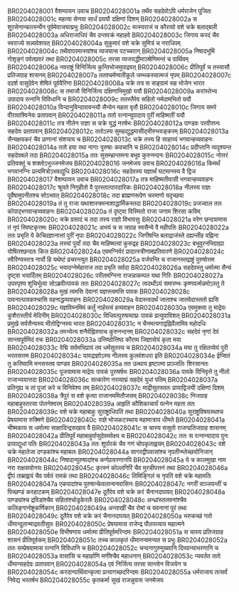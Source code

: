 BR0204028001	वैशम्पायन उवाच
BR0204028001a	तथैव सहदेवोऽपि धर्मराजेन पूजितः
BR0204028001c	महत्या सेनया सार्धं प्रययौ दक्षिणां दिशम्
BR0204028002a	स शूरसेनान्कार्त्स्न्येन पूर्वमेवाजयत्प्रभुः
BR0204028002c	मत्स्यराजं च कौरव्यो वशे चक्रे बलाद्बली
BR0204028003a	अधिराजाधिपं चैव दन्तवक्रं महाहवे
BR0204028003c	जिगाय करदं चैव स्वराज्ये सन्न्यवेशयत्
BR0204028004a	सुकुमारं वशे चक्रे सुमित्रं च नराधिपम्
BR0204028004c	तथैवापरमत्स्यांश्च व्यजयत्स पटच्चरान्
BR0204028005a	निषादभूमिं गोशृङ्गं पर्वतप्रवरं तथा
BR0204028005c	तरसा व्यजयद्धीमाञ्श्रेणिमन्तं च पार्थिवम्
BR0204028006a	नवराष्ट्रं विनिर्जित्य कुन्तिभोजमुपाद्रवत्
BR0204028006c	प्रीतिपूर्वं च तस्यासौ प्रतिजग्राह शासनम्
BR0204028007a	ततश्चर्मण्वतीकूले जम्भकस्यात्मजं नृपम्
BR0204028007c	ददर्श वासुदेवेन शेषितं पूर्ववैरिणा
BR0204028008a	चक्रे तत्र स सङ्ग्रामं सह भोजेन भारत
BR0204028008c	स तमाजौ विनिर्जित्य दक्षिणाभिमुखो ययौ
BR0204028009a	करांस्तेभ्य उपादाय रत्नानि विविधानि च
BR0204028009c	ततस्तैरेव सहितो नर्मदामभितो ययौ
BR0204028010a	विन्दानुविन्दावावन्त्यौ सैन्येन महता वृतौ
BR0204028010c	जिगाय समरे वीरावाश्विनेयः प्रतापवान्
BR0204028011a	ततो रत्नान्युपादाय पुरीं माहिष्मतीं ययौ
BR0204028011c	तत्र नीलेन राज्ञा स चक्रे युद्धं नरर्षभः
BR0204028012a	पाण्डवः परवीरघ्नः सहदेवः प्रतापवान्
BR0204028012c	ततोऽस्य सुमहद्युद्धमासीद्भीरुभयङ्करम्
BR0204028013a	सैन्यक्षयकरं चैव प्राणानां संशयाय च
BR0204028013c	चक्रे तस्य हि साहाय्यं भगवान्हव्यवाहनः
BR0204028014a	ततो हया रथा नागाः पुरुषाः कवचानि च
BR0204028014c	प्रदीप्तानि व्यदृश्यन्त सहदेवबले तदा
BR0204028015a	ततः सुसम्भ्रान्तमना बभूव कुरुनन्दनः
BR0204028015c	नोत्तरं प्रतिवक्तुं च शक्तोऽभूज्जनमेजय
BR0204028016	जनमेजय उवाच
BR0204028016a	किमर्थं भगवानग्निः प्रत्यमित्रोऽभवद्युधि
BR0204028016c	सहदेवस्य यज्ञार्थं घटमानस्य वै द्विज
BR0204028017	वैशम्पायन उवाच
BR0204028017a	तत्र माहिष्मतीवासी भगवान्हव्यवाहनः
BR0204028017c	श्रूयते निगृहीतो वै पुरस्तात्पारदारिकः
BR0204028018a	नीलस्य राज्ञः पूर्वेषामुपनीतश्च सोऽभवत्
BR0204028018c	तदा ब्राह्मणरूपेण चरमाणो यदृच्छया
BR0204028019a	तं तु राजा यथाशास्त्रमन्वशाद्धार्मिकस्तदा
BR0204028019c	प्रजज्वाल ततः कोपाद्भगवान्हव्यवाहनः
BR0204028020a	तं दृष्ट्वा विस्मितो राजा जगाम शिरसा कविम्
BR0204028020c	चक्रे प्रसादं च तदा तस्य राज्ञो विभावसुः
BR0204028021a	वरेण छन्दयामास तं नृपं स्विष्टकृत्तमः
BR0204028021c	अभयं च स जग्राह स्वसैन्ये वै महीपतिः
BR0204028022a	ततः प्रभृति ये केचिदज्ञानात्तां पुरीं नृपाः
BR0204028022c	जिगीषन्ति बलाद्राजंस्ते दह्यन्तीह वह्निना
BR0204028023a	तस्यां पुर्यां तदा चैव माहिष्मत्यां कुरूद्वह
BR0204028023c	बभूवुरनभिग्राह्या योषितश्छन्दतः किल
BR0204028024a	एवमग्निर्वरं प्रादात्स्त्रीणामप्रतिवारणे
BR0204028024c	स्वैरिण्यस्तत्र नार्यो हि यथेष्टं प्रचरन्त्युत
BR0204028025a	वर्जयन्ति च राजानस्तद्राष्ट्रं पुरुषोत्तम
BR0204028025c	भयादग्नेर्महाराज तदा प्रभृति सर्वदा
BR0204028026a	सहदेवस्तु धर्मात्मा सैन्यं दृष्ट्वा भयार्दितम्
BR0204028026c	परीतमग्निना राजन्नाकम्पत यथा गिरिः
BR0204028027a	उपस्पृश्य शुचिर्भूत्वा सोऽब्रवीत्पावकं ततः
BR0204028027c	त्वदर्थोऽयं समारम्भः कृष्णवर्त्मन्नमोऽस्तु ते
BR0204028028a	मुखं त्वमसि देवानां यज्ञस्त्वमसि पावक
BR0204028028c	पावनात्पावकश्चासि वहनाद्धव्यवाहनः
BR0204028029a	वेदास्त्वदर्थं जाताश्च जातवेदास्ततो ह्यसि
BR0204028029c	यज्ञविघ्नमिमं कर्तुं नार्हस्त्वं हव्यवाहन
BR0204028030a	एवमुक्त्वा तु माद्रेयः कुशैरास्तीर्य मेदिनीम्
BR0204028030c	विधिवत्पुरुषव्याघ्रः पावकं प्रत्युपाविशत्
BR0204028031a	प्रमुखे सर्वसैन्यस्य भीतोद्विग्नस्य भारत
BR0204028031c	न चैनमत्यगाद्वह्निर्वेलामिव महोदधिः
BR0204028032a	तमभ्येत्य शनैर्वह्निरुवाच कुरुनन्दनम्
BR0204028032c	सहदेवं नृणां देवं सान्त्वपूर्वमिदं वचः
BR0204028033a	उत्तिष्ठोत्तिष्ठ कौरव्य जिज्ञासेयं कृता मया
BR0204028033c	वेद्मि सर्वमभिप्रायं तव धर्मसुतस्य च
BR0204028034a	मया तु रक्षितव्येयं पुरी भरतसत्तम
BR0204028034c	यावद्राज्ञोऽस्य नीलस्य कुलवंशधरा इति
BR0204028034e	ईप्सितं तु करिष्यामि मनसस्तव पाण्डव
BR0204028035a	तत उत्थाय हृष्टात्मा प्राञ्जलिः शिरसानतः
BR0204028035c	पूजयामास माद्रेयः पावकं पुरुषर्षभः
BR0204028036a	पावके विनिवृत्ते तु नीलो राजाभ्ययात्तदा
BR0204028036c	सत्कारेण नरव्याघ्रं सहदेवं युधां पतिम्
BR0204028037a	प्रतिगृह्य च तां पूजां करे च विनिवेश्य तम्
BR0204028037c	माद्रीसुतस्ततः प्रायाद्विजयी दक्षिणां दिशम्
BR0204028038a	त्रैपुरं स वशे कृत्वा राजानममितौजसम्
BR0204028038c	निजग्राह महाबाहुस्तरसा पोतनेश्वरम्
BR0204028039a	आहृतिं कौशिकाचार्यं यत्नेन महता ततः
BR0204028039c	वशे चक्रे महाबाहुः सुराष्ट्राधिपतिं तथा
BR0204028040a	सुराष्ट्रविषयस्थश्च प्रेषयामास रुक्मिणे
BR0204028040c	राज्ञे भोजकटस्थाय महामात्राय धीमते
BR0204028041a	भीष्मकाय स धर्मात्मा साक्षादिन्द्रसखाय वै
BR0204028041c	स चास्य ससुतो राजन्प्रतिजग्राह शासनम्
BR0204028042a	प्रीतिपूर्वं महाबाहुर्वासुदेवमवेक्ष्य च
BR0204028042c	ततः स रत्नान्यादाय पुनः प्रायाद्युधां पतिः
BR0204028043a	ततः शूर्पारकं चैव गणं चोपकृताह्वयम्
BR0204028043c	वशे चक्रे महातेजा दण्डकांश्च महाबलः
BR0204028044a	सागरद्वीपवासांश्च नृपतीन्म्लेच्छयोनिजान्
BR0204028044c	निषादान्पुरुषादांश्च कर्णप्रावरणानपि
BR0204028045a	ये च कालमुखा नाम नरा राक्षसयोनयः
BR0204028045c	कृत्स्नं कोल्लगिरिं चैव मुरचीपत्तनं तथा
BR0204028046a	द्वीपं ताम्राह्वयं चैव पर्वतं रामकं तथा
BR0204028046c	तिमिङ्गिलं च नृपतिं वशे चक्रे महामतिः
BR0204028047a	एकपादांश्च पुरुषान्केवलान्वनवासिनः
BR0204028047c	नगरीं सञ्जयन्तीं च पिच्छण्डं करहाटकम्
BR0204028047e	दूतैरेव वशे चक्रे करं चैनानदापयत्
BR0204028048a	पाण्ड्यांश्च द्रविडांश्चैव सहितांश्चोड्रकेरलैः
BR0204028048c	अन्ध्रांस्तलवनांश्चैव कलिङ्गानोष्ट्रकर्णिकान्
BR0204028049a	अन्ताखीं चैव रोमां च यवनानां पुरं तथा
BR0204028049c	दूतैरेव वशे चक्रे करं चैनानदापयत्
BR0204028050a	भरुकच्छं गतो धीमान्दूतान्माद्रवतीसुतः
BR0204028050c	प्रेषयामास राजेन्द्र पौलस्त्याय महात्मने
BR0204028050e	विभीषणाय धर्मात्मा प्रीतिपूर्वमरिन्दमः
BR0204028051a	स चास्य प्रतिजग्राह शासनं प्रीतिपूर्वकम्
BR0204028051c	तच्च कालकृतं धीमानन्वमन्यत स प्रभुः
BR0204028052a	ततः सम्प्रेषयामास रत्नानि विविधानि च
BR0204028052c	चन्दनागुरुमुख्यानि दिव्यान्याभरणानि च
BR0204028053a	वासांसि च महार्हाणि मणींश्चैव महाधनान्
BR0204028053c	न्यवर्तत ततो धीमान्सहदेवः प्रतापवान्
BR0204028054a	एवं निर्जित्य तरसा सान्त्वेन विजयेन च
BR0204028054c	करदान्पार्थिवान्कृत्वा प्रत्यागच्छदरिन्दमः
BR0204028055a	धर्मराजाय तत्सर्वं निवेद्य भरतर्षभ
BR0204028055c	कृतकर्मा सुखं राजन्नुवास जनमेजय
